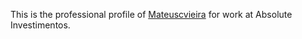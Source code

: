 This is the professional profile of [Mateuscvieira](https://github.com/Mateuscvieira) for work at Absolute Investimentos.

<!---
mvieira-absolute/mvieira-absolute is a ✨ special ✨ repository because its `README.md` (this file) appears on your GitHub profile.
You can click the Preview link to take a look at your changes.
--->
